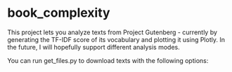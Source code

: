 # book_complexity
This project lets you analyze texts from Project Gutenberg - currently by generating the TF-IDF score of its vocabulary and plotting it using Plotly. In the future, I will hopefully support different analysis modes.

You can run get_files.py to download texts with the following options:
